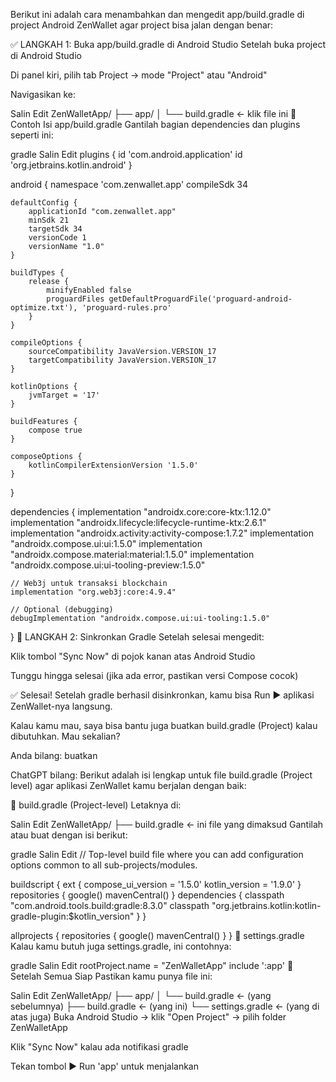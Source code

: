 Berikut ini adalah cara menambahkan dan mengedit app/build.gradle di project Android ZenWallet agar project bisa jalan dengan benar:

✅ LANGKAH 1: Buka app/build.gradle di Android Studio
Setelah buka project di Android Studio

Di panel kiri, pilih tab Project → mode "Project" atau "Android"

Navigasikan ke:

Salin
Edit
ZenWalletApp/
├── app/
│   └── build.gradle ← klik file ini
🧩 Contoh Isi app/build.gradle
Gantilah bagian dependencies dan plugins seperti ini:

gradle
Salin
Edit
plugins {
    id 'com.android.application'
    id 'org.jetbrains.kotlin.android'
}

android {
    namespace 'com.zenwallet.app'
    compileSdk 34

    defaultConfig {
        applicationId "com.zenwallet.app"
        minSdk 21
        targetSdk 34
        versionCode 1
        versionName "1.0"
    }

    buildTypes {
        release {
            minifyEnabled false
            proguardFiles getDefaultProguardFile('proguard-android-optimize.txt'), 'proguard-rules.pro'
        }
    }

    compileOptions {
        sourceCompatibility JavaVersion.VERSION_17
        targetCompatibility JavaVersion.VERSION_17
    }

    kotlinOptions {
        jvmTarget = '17'
    }

    buildFeatures {
        compose true
    }

    composeOptions {
        kotlinCompilerExtensionVersion '1.5.0'
    }
}

dependencies {
    implementation "androidx.core:core-ktx:1.12.0"
    implementation "androidx.lifecycle:lifecycle-runtime-ktx:2.6.1"
    implementation "androidx.activity:activity-compose:1.7.2"
    implementation "androidx.compose.ui:ui:1.5.0"
    implementation "androidx.compose.material:material:1.5.0"
    implementation "androidx.compose.ui:ui-tooling-preview:1.5.0"

    // Web3j untuk transaksi blockchain
    implementation "org.web3j:core:4.9.4"

    // Optional (debugging)
    debugImplementation "androidx.compose.ui:ui-tooling:1.5.0"
}
🔁 LANGKAH 2: Sinkronkan Gradle
Setelah selesai mengedit:

Klik tombol "Sync Now" di pojok kanan atas Android Studio

Tunggu hingga selesai (jika ada error, pastikan versi Compose cocok)

✅ Selesai!
Setelah gradle berhasil disinkronkan, kamu bisa Run ▶️ aplikasi ZenWallet-nya langsung.

Kalau kamu mau, saya bisa bantu juga buatkan build.gradle (Project) kalau dibutuhkan. Mau sekalian?








Anda bilang:
buatkan


ChatGPT bilang:
Berikut adalah isi lengkap untuk file build.gradle (Project level) agar aplikasi ZenWallet kamu berjalan dengan baik:

📄 build.gradle (Project-level)
Letaknya di:

Salin
Edit
ZenWalletApp/
├── build.gradle  ← ini file yang dimaksud
Gantilah atau buat dengan isi berikut:

gradle
Salin
Edit
// Top-level build file where you can add configuration options common to all sub-projects/modules.

buildscript {
    ext {
        compose_ui_version = '1.5.0'
        kotlin_version = '1.9.0'
    }
    repositories {
        google()
        mavenCentral()
    }
    dependencies {
        classpath "com.android.tools.build:gradle:8.3.0"
        classpath "org.jetbrains.kotlin:kotlin-gradle-plugin:$kotlin_version"
    }
}

allprojects {
    repositories {
        google()
        mavenCentral()
    }
}
📄 settings.gradle
Kalau kamu butuh juga settings.gradle, ini contohnya:

gradle
Salin
Edit
rootProject.name = "ZenWalletApp"
include ':app'
🔁 Setelah Semua Siap
Pastikan kamu punya file ini:

Salin
Edit
ZenWalletApp/
├── app/
│   └── build.gradle        ← (yang sebelumnya)
├── build.gradle            ← (yang ini)
└── settings.gradle         ← (yang di atas juga)
Buka Android Studio → klik "Open Project" → pilih folder ZenWalletApp

Klik "Sync Now" kalau ada notifikasi gradle

Tekan tombol ▶️ Run 'app' untuk menjalankan
